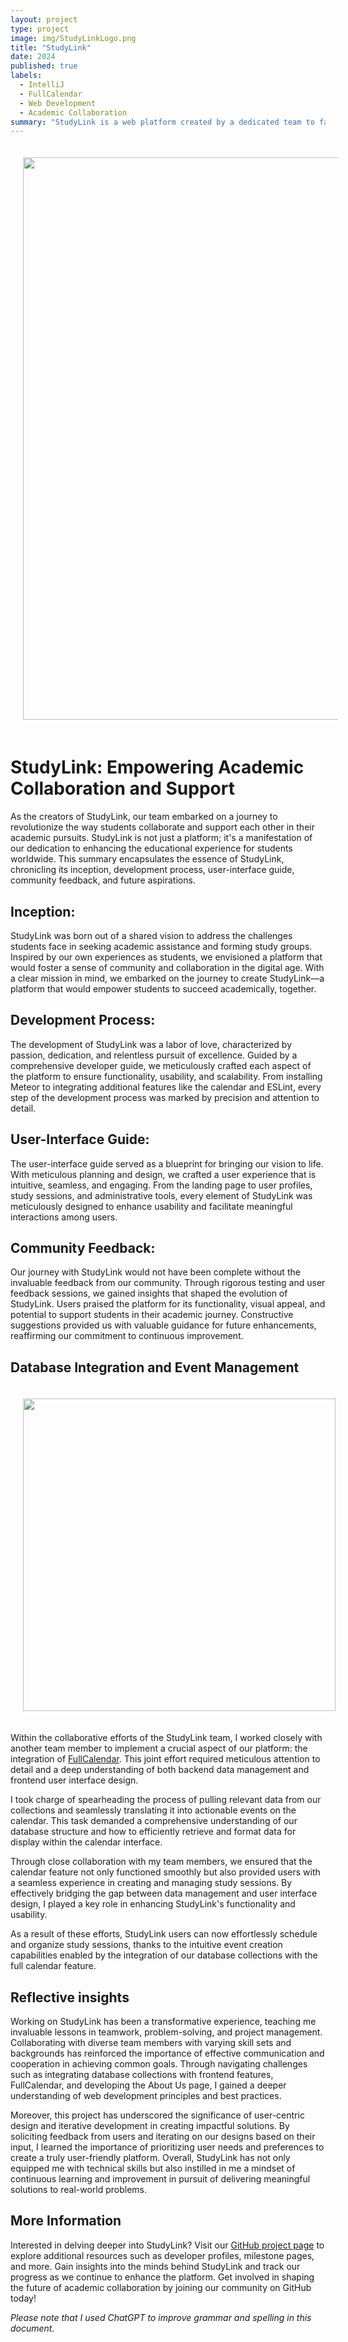 ```yaml
---
layout: project
type: project
image: img/StudyLinkLogo.png
title: "StudyLink"
date: 2024
published: true
labels:
  - IntelliJ
  - FullCalendar
  - Web Development
  - Academic Collaboration
summary: "StudyLink is a web platform created by a dedicated team to facilitate academic collaboration among students. It offers features such as group creation, study session scheduling, and user-friendly interfaces to streamline study group formation and support students in their educational journey."
---
```

<p align="center">
  <img src='https://phoenix-codecrafters.github.io/doc/LandingPage.png' HSPACE='20' VSPACE='20' width='900'>
</p>

# StudyLink: Empowering Academic Collaboration and Support
As the creators of StudyLink, our team embarked on a journey to revolutionize the way students collaborate and support each other in their academic pursuits. StudyLink is not just a platform; it's a manifestation of our dedication to enhancing the educational experience for students worldwide. This summary encapsulates the essence of StudyLink, chronicling its inception, development process, user-interface guide, community feedback, and future aspirations.

## Inception:
StudyLink was born out of a shared vision to address the challenges students face in seeking academic assistance and forming study groups. Inspired by our own experiences as students, we envisioned a platform that would foster a sense of community and collaboration in the digital age. With a clear mission in mind, we embarked on the journey to create StudyLink—a platform that would empower students to succeed academically, together.

## Development Process:
The development of StudyLink was a labor of love, characterized by passion, dedication, and relentless pursuit of excellence. Guided by a comprehensive developer guide, we meticulously crafted each aspect of the platform to ensure functionality, usability, and scalability. From installing Meteor to integrating additional features like the calendar and ESLint, every step of the development process was marked by precision and attention to detail.

## User-Interface Guide:
The user-interface guide served as a blueprint for bringing our vision to life. With meticulous planning and design, we crafted a user experience that is intuitive, seamless, and engaging. From the landing page to user profiles, study sessions, and administrative tools, every element of StudyLink was meticulously designed to enhance usability and facilitate meaningful interactions among users.

## Community Feedback:
Our journey with StudyLink would not have been complete without the invaluable feedback from our community. Through rigorous testing and user feedback sessions, we gained insights that shaped the evolution of StudyLink. Users praised the platform for its functionality, visual appeal, and potential to support students in their academic journey. Constructive suggestions provided us with valuable guidance for future enhancements, reaffirming our commitment to continuous improvement.

## Database Integration and Event Management
<p align="left">
  <img src='https://phoenix-codecrafters.github.io/doc/CalendarPage.png' HSPACE='20' VSPACE='20' width='500'>
</p>

Within the collaborative efforts of the StudyLink team, I worked closely with another team member to implement a crucial aspect of our platform: the integration of [FullCalendar](https://fullcalendar.io/). This joint effort required meticulous attention to detail and a deep understanding of both backend data management and frontend user interface design.

I took charge of spearheading the process of pulling relevant data from our collections and seamlessly translating it into actionable events on the calendar. This task demanded a comprehensive understanding of our database structure and how to efficiently retrieve and format data for display within the calendar interface.

Through close collaboration with my team members, we ensured that the calendar feature not only functioned smoothly but also provided users with a seamless experience in creating and managing study sessions. By effectively bridging the gap between data management and user interface design, I played a key role in enhancing StudyLink's functionality and usability.

As a result of these efforts, StudyLink users can now effortlessly schedule and organize study sessions, thanks to the intuitive event creation capabilities enabled by the integration of our database collections with the full calendar feature. 

## Reflective insights
Working on StudyLink has been a transformative experience, teaching me invaluable lessons in teamwork, problem-solving, and project management. Collaborating with diverse team members with varying skill sets and backgrounds has reinforced the importance of effective communication and cooperation in achieving common goals. Through navigating challenges such as integrating database collections with frontend features, FullCalendar, and developing the About Us page, I gained a deeper understanding of web development principles and best practices.

Moreover, this project has underscored the significance of user-centric design and iterative development in creating impactful solutions. By soliciting feedback from users and iterating on our designs based on their input, I learned the importance of prioritizing user needs and preferences to create a truly user-friendly platform. Overall, StudyLink has not only equipped me with technical skills but also instilled in me a mindset of continuous learning and improvement in pursuit of delivering meaningful solutions to real-world problems.

## More Information
Interested in delving deeper into StudyLink? Visit our [GitHub project page](https://phoenix-codecrafters.github.io/) to explore additional resources such as developer profiles, milestone pages, and more. Gain insights into the minds behind StudyLink and track our progress as we continue to enhance the platform. Get involved in shaping the future of academic collaboration by joining our community on GitHub today!

*Please note that I used ChatGPT to improve grammar and spelling in this document.*

